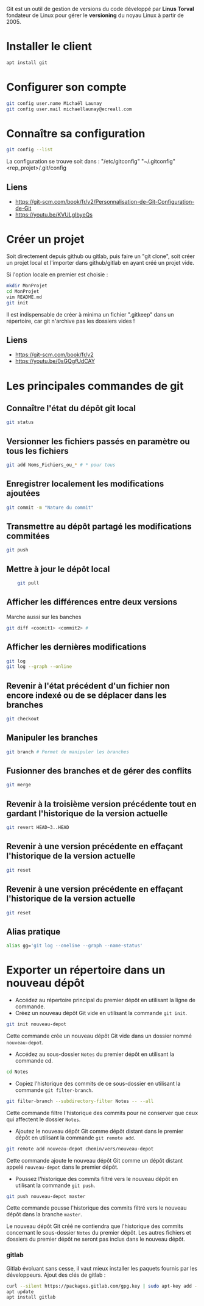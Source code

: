 Git est un outil de gestion de versions du code développé par **Linus Torval** fondateur de Linux pour gérer le **versioning** du noyau Linux à partir de 2005.

# Installer le client
```bash
apt install git
```

# Configurer son compte
```bash
git config user.name Michaël Launay
git config user.mail michaellaunay@ecreall.com
```

# Connaître sa configuration
```bash
git config --list
```
La configuration se trouve soit dans :
    "/etc/gitconfig"
    "~/.gitconfig"
    <rep_projet>/.git/config

## Liens
- https://git-scm.com/book/fr/v2/Personnalisation-de-Git-Configuration-de-Git
- https://youtu.be/KVULgIbyeQs

# Créer un projet
Soit directement depuis github ou gitlab, puis faire un "git clone", soit créer un projet local et l'importer dans github/gitlab en ayant créé un projet vide.

Si l'option locale en premier est choisie :
```bash
mkdir MonProjet
cd MonProjet
vim README.md
git init
```
Il est indispensable de créer à minima un fichier ".gitkeep" dans un répertoire, car git n'archive pas les dossiers vides !

## Liens
- https://git-scm.com/book/fr/v2
- https://youtu.be/0sGQgfUdCAY

# Les principales commandes de git

## Connaître l'état du dépôt git local
```bash
git status
```

## Versionner les fichiers passés en paramètre ou tous les fichiers
```bash
git add Noms_Fichiers_ou_* # * pour tous
```

## Enregistrer localement les modifications ajoutées
```bash
git commit -m "Nature du commit"
```

## Transmettre au dépôt partagé les modifications commitées
```bash
git push
```

## Mettre à jour le dépôt local
```bash
    git pull
```
## Afficher les différences entre deux versions
Marche aussi sur les banches
```bash
git diff <coomit1> <commit2> # 
```

## Afficher les dernières modifications
```bash
git log 
git log --graph --online 
```

## Revenir à l'état précédent d'un fichier non encore indexé ou de se déplacer dans les branches
```bash
git checkout
```
## Manipuler les branches
```bash
git branch # Permet de manipuler les branches
```

## Fusionner des branches et de gérer des conflits
```bash
git merge
```

## Revenir à la troisième version précédente tout en gardant l'historique de la version actuelle
```bash
git revert HEAD~3..HEAD
```

## Revenir à une version précédente en effaçant l'historique de la version actuelle
```bash
git reset
```

## Revenir à une version précédente en effaçant l'historique de la version actuelle
```bash
git reset
```

## Alias pratique
```bash
alias gg='git log --oneline --graph --name-status'
```

# Exporter un répertoire dans un nouveau dépôt

- Accédez au répertoire principal du premier dépôt en utilisant la ligne de commande.
- Créez un nouveau dépôt Git vide en utilisant la commande `git init`.
```bash
git init nouveau-depot
```
 Cette commande crée un nouveau dépôt Git vide dans un dossier nommé `nouveau-depot`.  
- Accédez au sous-dossier `Notes` du premier dépôt en utilisant la commande cd.
```bash
cd Notes
```
- Copiez l'historique des commits de ce sous-dossier en utilisant la commande `git filter-branch`.
```bash
git filter-branch --subdirectory-filter Notes -- --all
```
 Cette commande filtre l'historique des commits pour ne conserver que ceux qui affectent le dossier `Notes`.   
- Ajoutez le nouveau dépôt Git comme dépôt distant dans le premier dépôt en utilisant la commande `git remote add`.
```bash
git remote add nouveau-depot chemin/vers/nouveau-depot
```
 Cette commande ajoute le nouveau dépôt Git comme un dépôt distant appelé `nouveau-depot` dans le premier dépôt.
   
- Poussez l'historique des commits filtré vers le nouveau dépôt en utilisant la commande `git push`.
```bash
git push nouveau-depot master
```

 Cette commande pousse l'historique des commits filtré vers le nouveau dépôt dans la branche `master`.  

Le nouveau dépôt Git créé ne contiendra que l'historique des commits concernant le sous-dossier `Notes` du premier dépôt. Les autres fichiers et dossiers du premier dépôt ne seront pas inclus dans le nouveau dépôt.

### gitlab
Gitlab évoluant sans cesse, il vaut mieux installer les paquets fournis par les développeurs. Ajout des clés de gitlab :
```bash
curl --silent https://packages.gitlab.com/gpg.key | sudo apt-key add -
apt update
apt install gitlab
```
